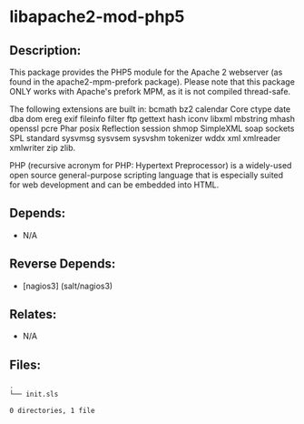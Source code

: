 # libapache2-mod-php5

## Description:

This package provides the PHP5 module for the Apache 2 webserver (as found in the apache2-mpm-prefork package).  Please note that this package ONLY works with Apache's prefork MPM, as it is not compiled thread-safe.

The following extensions are built in: bcmath bz2 calendar Core ctype date dba dom ereg exif fileinfo filter ftp gettext hash iconv libxml mbstring mhash openssl pcre Phar posix Reflection session shmop SimpleXML soap sockets SPL standard sysvmsg sysvsem sysvshm tokenizer wddx xml xmlreader xmlwriter zip zlib.

PHP (recursive acronym for PHP: Hypertext Preprocessor) is a widely-used open source general-purpose scripting language that is especially suited for web development and can be embedded into HTML.

## Depends:

  -  N/A

## Reverse Depends:

  -  [nagios3] (salt/nagios3)

## Relates:

  -  N/A

## Files:

```bash
.
└── init.sls

0 directories, 1 file
```
